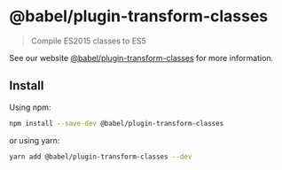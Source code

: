 # @babel/plugin-transform-classes

> Compile ES2015 classes to ES5

See our website [@babel/plugin-transform-classes](https://babeljs.io/docs/en/babel-plugin-transform-classes) for more
information.

## Install

Using npm:

```sh
npm install --save-dev @babel/plugin-transform-classes
```

or using yarn:

```sh
yarn add @babel/plugin-transform-classes --dev
```
